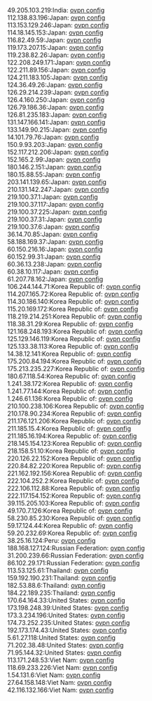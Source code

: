 49.205.103.219:India: [ovpn config](vpn/49_205_103_219.ovpn)  
112.138.83.196:Japan: [ovpn config](vpn/112_138_83_196.ovpn)  
113.153.129.246:Japan: [ovpn config](vpn/113_153_129_246.ovpn)  
114.18.145.153:Japan: [ovpn config](vpn/114_18_145_153.ovpn)  
116.82.49.59:Japan: [ovpn config](vpn/116_82_49_59.ovpn)  
119.173.207.15:Japan: [ovpn config](vpn/119_173_207_15.ovpn)  
119.238.82.26:Japan: [ovpn config](vpn/119_238_82_26.ovpn)  
122.208.249.171:Japan: [ovpn config](vpn/122_208_249_171.ovpn)  
122.211.89.156:Japan: [ovpn config](vpn/122_211_89_156.ovpn)  
124.211.183.105:Japan: [ovpn config](vpn/124_211_183_105.ovpn)  
124.36.49.26:Japan: [ovpn config](vpn/124_36_49_26.ovpn)  
126.29.214.239:Japan: [ovpn config](vpn/126_29_214_239.ovpn)  
126.4.160.250:Japan: [ovpn config](vpn/126_4_160_250.ovpn)  
126.79.186.36:Japan: [ovpn config](vpn/126_79_186_36.ovpn)  
126.81.235.183:Japan: [ovpn config](vpn/126_81_235_183.ovpn)  
131.147.166.141:Japan: [ovpn config](vpn/131_147_166_141.ovpn)  
133.149.90.215:Japan: [ovpn config](vpn/133_149_90_215.ovpn)  
14.101.79.76:Japan: [ovpn config](vpn/14_101_79_76.ovpn)  
150.9.93.203:Japan: [ovpn config](vpn/150_9_93_203.ovpn)  
152.117.212.206:Japan: [ovpn config](vpn/152_117_212_206.ovpn)  
152.165.2.99:Japan: [ovpn config](vpn/152_165_2_99.ovpn)  
180.146.2.151:Japan: [ovpn config](vpn/180_146_2_151.ovpn)  
180.15.88.55:Japan: [ovpn config](vpn/180_15_88_55.ovpn)  
203.141.139.65:Japan: [ovpn config](vpn/203_141_139_65.ovpn)  
210.131.142.247:Japan: [ovpn config](vpn/210_131_142_247.ovpn)  
219.100.37.1:Japan: [ovpn config](vpn/219_100_37_1.ovpn)  
219.100.37.117:Japan: [ovpn config](vpn/219_100_37_117.ovpn)  
219.100.37.225:Japan: [ovpn config](vpn/219_100_37_225.ovpn)  
219.100.37.31:Japan: [ovpn config](vpn/219_100_37_31.ovpn)  
219.100.37.6:Japan: [ovpn config](vpn/219_100_37_6.ovpn)  
36.14.70.85:Japan: [ovpn config](vpn/36_14_70_85.ovpn)  
58.188.169.37:Japan: [ovpn config](vpn/58_188_169_37.ovpn)  
60.150.216.16:Japan: [ovpn config](vpn/60_150_216_16.ovpn)  
60.152.99.31:Japan: [ovpn config](vpn/60_152_99_31.ovpn)  
60.36.13.238:Japan: [ovpn config](vpn/60_36_13_238.ovpn)  
60.38.10.117:Japan: [ovpn config](vpn/60_38_10_117.ovpn)  
61.207.78.162:Japan: [ovpn config](vpn/61_207_78_162.ovpn)  
106.244.144.71:Korea Republic of: [ovpn config](vpn/106_244_144_71.ovpn)  
114.207.165.72:Korea Republic of: [ovpn config](vpn/114_207_165_72.ovpn)  
114.30.186.140:Korea Republic of: [ovpn config](vpn/114_30_186_140.ovpn)  
115.20.169.172:Korea Republic of: [ovpn config](vpn/115_20_169_172.ovpn)  
118.219.214.251:Korea Republic of: [ovpn config](vpn/118_219_214_251.ovpn)  
118.38.31.29:Korea Republic of: [ovpn config](vpn/118_38_31_29.ovpn)  
121.168.248.193:Korea Republic of: [ovpn config](vpn/121_168_248_193.ovpn)  
125.129.146.119:Korea Republic of: [ovpn config](vpn/125_129_146_119.ovpn)  
125.133.38.113:Korea Republic of: [ovpn config](vpn/125_133_38_113.ovpn)  
14.38.12.141:Korea Republic of: [ovpn config](vpn/14_38_12_141.ovpn)  
175.200.84.194:Korea Republic of: [ovpn config](vpn/175_200_84_194.ovpn)  
175.213.235.227:Korea Republic of: [ovpn config](vpn/175_213_235_227.ovpn)  
180.67.118.54:Korea Republic of: [ovpn config](vpn/180_67_118_54.ovpn)  
1.241.38.172:Korea Republic of: [ovpn config](vpn/1_241_38_172.ovpn)  
1.241.77.144:Korea Republic of: [ovpn config](vpn/1_241_77_144.ovpn)  
1.246.61.136:Korea Republic of: [ovpn config](vpn/1_246_61_136.ovpn)  
210.100.238.106:Korea Republic of: [ovpn config](vpn/210_100_238_106.ovpn)  
210.178.90.234:Korea Republic of: [ovpn config](vpn/210_178_90_234.ovpn)  
211.176.121.206:Korea Republic of: [ovpn config](vpn/211_176_121_206.ovpn)  
211.185.15.4:Korea Republic of: [ovpn config](vpn/211_185_15_4.ovpn)  
211.185.16.194:Korea Republic of: [ovpn config](vpn/211_185_16_194.ovpn)  
218.145.154.123:Korea Republic of: [ovpn config](vpn/218_145_154_123.ovpn)  
218.158.51.10:Korea Republic of: [ovpn config](vpn/218_158_51_10.ovpn)  
220.126.22.152:Korea Republic of: [ovpn config](vpn/220_126_22_152.ovpn)  
220.84.82.220:Korea Republic of: [ovpn config](vpn/220_84_82_220.ovpn)  
221.162.192.156:Korea Republic of: [ovpn config](vpn/221_162_192_156.ovpn)  
222.104.252.2:Korea Republic of: [ovpn config](vpn/222_104_252_2.ovpn)  
222.106.112.88:Korea Republic of: [ovpn config](vpn/222_106_112_88.ovpn)  
222.117.154.152:Korea Republic of: [ovpn config](vpn/222_117_154_152.ovpn)  
39.115.205.103:Korea Republic of: [ovpn config](vpn/39_115_205_103.ovpn)  
49.170.7.126:Korea Republic of: [ovpn config](vpn/49_170_7_126.ovpn)  
58.230.85.230:Korea Republic of: [ovpn config](vpn/58_230_85_230.ovpn)  
59.17.124.44:Korea Republic of: [ovpn config](vpn/59_17_124_44.ovpn)  
59.20.232.69:Korea Republic of: [ovpn config](vpn/59_20_232_69.ovpn)  
38.25.16.124:Peru: [ovpn config](vpn/38_25_16_124.ovpn)  
188.168.127.124:Russian Federation: [ovpn config](vpn/188_168_127_124.ovpn)  
31.200.239.66:Russian Federation: [ovpn config](vpn/31_200_239_66.ovpn)  
86.102.29.171:Russian Federation: [ovpn config](vpn/86_102_29_171.ovpn)  
113.53.125.61:Thailand: [ovpn config](vpn/113_53_125_61.ovpn)  
159.192.190.231:Thailand: [ovpn config](vpn/159_192_190_231.ovpn)  
182.53.88.6:Thailand: [ovpn config](vpn/182_53_88_6.ovpn)  
184.22.189.235:Thailand: [ovpn config](vpn/184_22_189_235.ovpn)  
170.64.164.33:United States: [ovpn config](vpn/170_64_164_33.ovpn)  
173.198.248.39:United States: [ovpn config](vpn/173_198_248_39.ovpn)  
173.3.234.196:United States: [ovpn config](vpn/173_3_234_196.ovpn)  
174.73.252.235:United States: [ovpn config](vpn/174_73_252_235.ovpn)  
192.173.174.43:United States: [ovpn config](vpn/192_173_174_43.ovpn)  
5.61.27.118:United States: [ovpn config](vpn/5_61_27_118.ovpn)  
71.202.38.48:United States: [ovpn config](vpn/71_202_38_48.ovpn)  
71.95.144.32:United States: [ovpn config](vpn/71_95_144_32.ovpn)  
113.171.248.53:Viet Nam: [ovpn config](vpn/113_171_248_53.ovpn)  
118.69.233.226:Viet Nam: [ovpn config](vpn/118_69_233_226.ovpn)  
1.54.131.6:Viet Nam: [ovpn config](vpn/1_54_131_6.ovpn)  
27.64.158.148:Viet Nam: [ovpn config](vpn/27_64_158_148.ovpn)  
42.116.132.166:Viet Nam: [ovpn config](vpn/42_116_132_166.ovpn)  
